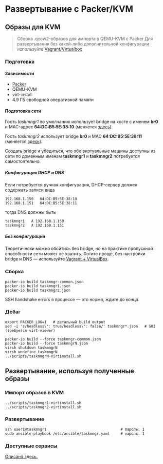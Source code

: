 # Развертывание с Packer/KVM

## Образы для KVM
> Сборка .qcow2-образов для импорта в QEMU-KVM с Packer
> Для развертывания без какой-либо дополнительной конфигурации используйте [Vagrant/Virtualbox](../#Быстрый-старт-с-vagrantvirtualbox)

### Подготовка
#### Зависимости

* [Packer](https://github.com/hashicorp/packer)
* QEMU-KVM
* virt-install
* 4.9 ГБ свободной оперативной памяти

#### Подготовка сети

Гость *taskmngr1* по умолчанию использует bridge на хосте с именем **br0** и MAC-адрес **64:DC:B5:5E:38:10** (меняется [здесь](../scripts/taskmngr1-virtinstall.sh)).  

Гость *taskmngr2* использует bridge **br0** и MAC **64:DC:B5:5E:38:11** (меняется [здесь](../scripts/taskmngr2-virtinstall.sh)).  

Создать bridge и убедиться, что обе виртуальные машины доступны из сети по доменным именам **taskmngr1** и **taskmngr2** потребуется самостоятельно.  

##### Конфигурация DHCP и DNS

Если потребуется ручная конфигурация, DHCP-сервер должен содержать записи вида
```
192.168.1.150   64:DC:B5:5E:38:10
192.168.1.151   64:DC:B5:5E:38:11
```
тогда DNS должны быть
```
taskmngr1   A 192.168.1.150
taskmngr2   A 192.168.1.151
```

##### Без конфигурации

Теоретически можно обойтись без bridge, но на практике пропускной способности сети может не хватить. Хотите проще, без настройки bridge и DNS — используйте [Vagrant + VirtualBox](../vagrant).

### Сборка

```shell
packer-io build taskmngr-common.json
packer-io build taskmngr1.json
packer-io build taskmngr2.json
```

SSH handshake errors в процессе — это норма, ждите до конца.

### Дебаг

```shell
export PACKER_LOG=1   # детальный build output
sed -i 's/headless\": true/headless\": false/' taskmngr*.json   # GUI (требуется virt-viewer)

packer-io build --force taskmngr-common.json
packer-io build --force taskmngrN.json
virsh shutdown taskmngrN
virsh undefine taskmngrN
../scripts/taskmngrN-virtinstall.sh
```

## Развертывание, используя полученные образы

### Импорт образов в KVM

```shell
../scripts/taskmngr1-virtinstall.sh
../scripts/taskmngr2-virtinstall.sh
```

### Развертывание

```shell
ssh user1@taskmngr1                                  # пароль: 1
sudo ansible-playbook /etc/ansible/taskmngr.yaml     # пароль: 1
```

### Доступные сервисы
[Описано здесь.](../#Доступные-сервисы)
